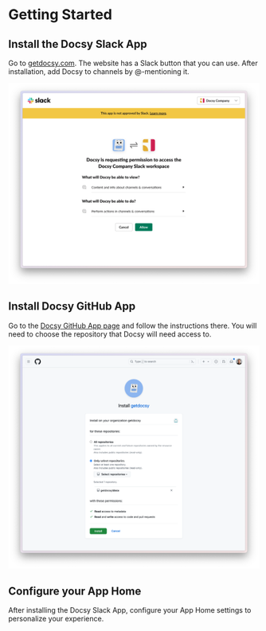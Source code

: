 # Getting Started

## Install the Docsy Slack App

Go to [getdocsy.com](https://getdocsy.com). The website has a Slack button that you can use. After installation, add Docsy to channels by @-mentioning it.

![Install Slack App](assets/install-slack-app.png)

## Install Docsy GitHub App

Go to the [Docsy GitHub App page](https://github.com/apps/getdocsy) and follow the instructions there. You will need to choose the repository that Docsy will need access to.

![Install GitHub App](assets/install-github-app.png)

## Configure your App Home

After installing the Docsy Slack App, configure your App Home settings to personalize your experience.


